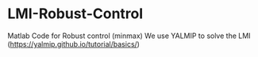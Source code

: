 # LMI-Robust-Control
Matlab Code for Robust control (minmax)
We use YALMIP to solve the LMI (https://yalmip.github.io/tutorial/basics/)
